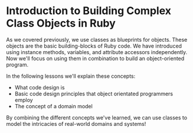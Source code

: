 # Introduction to Building Complex Class Objects in Ruby

As we covered previously, we use classes as blueprints for objects. These objects
are the basic building-blocks of Ruby code. We have introduced using instance methods,
variables, and attribute accessors independently. Now we'll focus on using them in
combination to build an object-oriented program.

In the following lessons we'll explain these concepts:

* What code design is
* Basic code design principles that object orientated programmers employ
* The concept of a domain model

By combining the different concepts we've learned, we can use classes to model the 
intricacies of real-world domains and systems!

